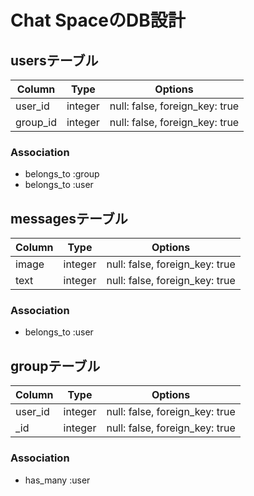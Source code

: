 # Chat SpaceのDB設計

## usersテーブル

|Column|Type|Options|
|------|----|-------|
|user_id|integer|null: false, foreign_key: true|
|group_id|integer|null: false, foreign_key: true|

### Association
- belongs_to :group
- belongs_to :user

## messagesテーブル

|Column|Type|Options|
|------|----|-------|
|image|integer|null: false, foreign_key: true|
|text|integer|null: false, foreign_key: true|

### Association
- belongs_to :user


## groupテーブル
|Column|Type|Options|
|------|----|-------|
|user_id|integer|null: false, foreign_key: true|
|_id|integer|null: false, foreign_key: true|
### Association
- has_many :user


<!-- This README would normally document whatever steps are necessary to get the
application up and running.

Things you may want to cover:

* Ruby version

* System dependencies

* Configuration

* Database creation

* Database initialization

* How to run the test suite

* Services (job queues, cache servers, search engines, etc.)

* Deployment instructions

* ... -->
